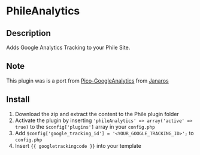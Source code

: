 # PhileAnalytics

## Description
Adds Google Analytics Tracking to your Phile Site.

## Note
This plugin was is a port from [Pico-GoogleAnalytics](https://github.com/Janaros/Pico-Analytics) from [Janaros](https://github.com/Janaros)

## Install
1. Download the zip and extract the content to the Phile plugin folder
2. Activate the plugin by inserting `'phileAnalytics' => array('active' => true)` to the `$config['plugins']` array in your `config.php`
3. Add `$config['google_tracking_id'] = '<YOUR_GOOGLE_TRACKING_ID>';` to `config.php`
4. Insert `{{ googletrackingcode }}` into your template

